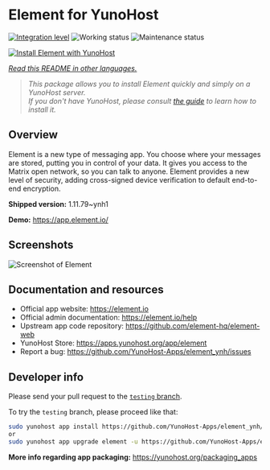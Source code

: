 <!--
N.B.: This README was automatically generated by <https://github.com/YunoHost/apps/tree/master/tools/readme_generator>
It shall NOT be edited by hand.
-->

# Element for YunoHost

[![Integration level](https://dash.yunohost.org/integration/element.svg)](https://ci-apps.yunohost.org/ci/apps/element/) ![Working status](https://ci-apps.yunohost.org/ci/badges/element.status.svg) ![Maintenance status](https://ci-apps.yunohost.org/ci/badges/element.maintain.svg)

[![Install Element with YunoHost](https://install-app.yunohost.org/install-with-yunohost.svg)](https://install-app.yunohost.org/?app=element)

*[Read this README in other languages.](./ALL_README.md)*

> *This package allows you to install Element quickly and simply on a YunoHost server.*  
> *If you don't have YunoHost, please consult [the guide](https://yunohost.org/install) to learn how to install it.*

## Overview

Element is a new type of messaging app. You choose where your messages are stored, putting you in control of your data. It gives you access to the Matrix open network, so you can talk to anyone. Element provides a new level of security, adding cross-signed device verification to default end-to-end encryption.

**Shipped version:** 1.11.79~ynh1

**Demo:** <https://app.element.io/>

## Screenshots

![Screenshot of Element](./doc/screenshots/homepage-all-platforms-1_1.png)

## Documentation and resources

- Official app website: <https://element.io>
- Official admin documentation: <https://element.io/help>
- Upstream app code repository: <https://github.com/element-hq/element-web>
- YunoHost Store: <https://apps.yunohost.org/app/element>
- Report a bug: <https://github.com/YunoHost-Apps/element_ynh/issues>

## Developer info

Please send your pull request to the [`testing` branch](https://github.com/YunoHost-Apps/element_ynh/tree/testing).

To try the `testing` branch, please proceed like that:

```bash
sudo yunohost app install https://github.com/YunoHost-Apps/element_ynh/tree/testing --debug
or
sudo yunohost app upgrade element -u https://github.com/YunoHost-Apps/element_ynh/tree/testing --debug
```

**More info regarding app packaging:** <https://yunohost.org/packaging_apps>
